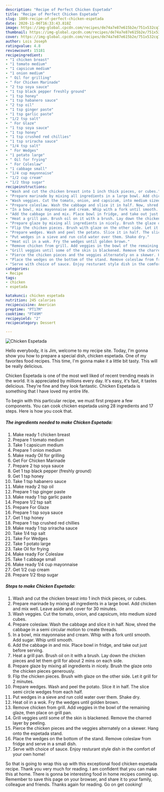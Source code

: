 ```yaml
---
description: "Recipe of Perfect Chicken Espetada"
title: "Recipe of Perfect Chicken Espetada"
slug: 1809-recipe-of-perfect-chicken-espetada
date: 2020-11-06T16:33:43.818Z
image: https://img-global.cpcdn.com/recipes/de74a7e87e615b2e/751x532cq70/chicken-espetada-recipe-main-photo.jpg
thumbnail: https://img-global.cpcdn.com/recipes/de74a7e87e615b2e/751x532cq70/chicken-espetada-recipe-main-photo.jpg
cover: https://img-global.cpcdn.com/recipes/de74a7e87e615b2e/751x532cq70/chicken-espetada-recipe-main-photo.jpg
author: Lois Joseph
ratingvalue: 4.8
reviewcount: 15181
recipeingredient:
- "1 chicken breast"
- "1 tomato medium"
- "1 capsicum medium"
- "1 onion medium"
- " Oil for grilling"
- " For Chicken Marinade"
- "2 tsp soya sauce"
- "1 tsp black pepper freshly ground"
- "1 tsp honey"
- "1 tsp habanero sauce"
- "2 tsp oil"
- "1 tsp ginger paste"
- "1 tsp garlic paste"
- "1/2 tsp salt"
- " For Glaze"
- "1 tsp soya sauce"
- "1 tsp honey"
- "1 tsp crushed red chillies"
- "1 tsp sriracha sauce"
- "1/4 tsp salt"
- " For Wedges"
- "1 potato large"
- " Oil for frying"
- " For Coleslaw"
- "1 cabbage small"
- "1/4 cup mayonnaise"
- "1/2 cup cream"
- "1/2 tbsp sugar"
recipeinstructions:
- "Wash and cut the chicken breast into 1 inch thick pieces, or cubes."
- "Prepare marinade by mixing all ingredients in a large bowl. Add chicken and mix well. Leave aside and cover for 30 minutes."
- "Wash veggies. Cut the tomato, onion, and capsicum, into medium sized cubes."
- "Prepare coleslaw. Wash the cabbage and slice it in half. Now, shred the cabbage in a semi circular motion to create threads."
- "In a bowl, mix mayonnaise and cream. Whip with a fork until smooth. Add sugar. Whip until smooth."
- "Add the cabbage in and mix. Place bowl in fridge, and take out just before serving."
- "Heat a grill pan. Brush oil on it with a brush. Lay down the chicken pieces and let them grill for about 2 mins on each side."
- "Prepare glaze by mixing all ingredients in nicely. Brush the glaze onto the chicken pieces generously."
- "Flip the chicken pieces. Brush with glaze on the other side. Let it grill for 2 minutes."
- "Prepare wedges. Wash and peel the potato. Slice it in half. The slice semi circle wedges from each half."
- "Put wedges in a sieve and run cold water over them. Shake dry."
- "Heat oil in a wok. Fry the wedges until golden brown."
- "Remove chicken from grill. Add veggies in the bowl of the remaining glaze, then place on grill pan."
- "Grill veggies until some of the skin is blackened. Remove the charred layer by peeling."
- "Pierce the chicken pieces and the veggies alternately on a skewer. Hang onto the espetada stand."
- "Place the wedges on the bottom of the stand. Remove coleslaw from fridge and serve in a small dish."
- "Serve with choice of sauce. Enjoy resturant style dish in the comfort of your own home!"
categories:
- Recipe
tags:
- chicken
- espetada

katakunci: chicken espetada 
nutrition: 245 calories
recipecuisine: American
preptime: "PT17M"
cooktime: "PT49M"
recipeyield: "2"
recipecategory: Dessert

---
```



![Chicken Espetada](https://img-global.cpcdn.com/recipes/de74a7e87e615b2e/751x532cq70/chicken-espetada-recipe-main-photo.jpg)

Hello everybody, it is Jim, welcome to my recipe site. Today, I'm gonna show you how to prepare a special dish, chicken espetada. One of my favorites food recipes. This time, I'm gonna make it a little bit tasty. This will be really delicious.



Chicken Espetada is one of the most well liked of recent trending meals in the world. It is appreciated by millions every day. It's easy, it's fast, it tastes delicious. They're fine and they look fantastic. Chicken Espetada is something that I have loved my entire life.


To begin with this particular recipe, we must first prepare a few components. You can cook chicken espetada using 28 ingredients and 17 steps. Here is how you cook that.

<!--inarticleads1-->

##### The ingredients needed to make Chicken Espetada:

1. Make ready 1 chicken breast
1. Prepare 1 tomato medium
1. Take 1 capsicum medium
1. Prepare 1 onion medium
1. Make ready  Oil for grilling
1. Get  For Chicken Marinade
1. Prepare 2 tsp soya sauce
1. Get 1 tsp black pepper (freshly ground)
1. Get 1 tsp honey
1. Take 1 tsp habanero sauce
1. Make ready 2 tsp oil
1. Prepare 1 tsp ginger paste
1. Make ready 1 tsp garlic paste
1. Prepare 1/2 tsp salt
1. Prepare  For Glaze
1. Prepare 1 tsp soya sauce
1. Get 1 tsp honey
1. Prepare 1 tsp crushed red chillies
1. Make ready 1 tsp sriracha sauce
1. Take 1/4 tsp salt
1. Take  For Wedges
1. Take 1 potato large
1. Take  Oil for frying
1. Make ready  For Coleslaw
1. Take 1 cabbage small
1. Make ready 1/4 cup mayonnaise
1. Get 1/2 cup cream
1. Prepare 1/2 tbsp sugar




<!--inarticleads2-->

##### Steps to make Chicken Espetada:

1. Wash and cut the chicken breast into 1 inch thick pieces, or cubes.
1. Prepare marinade by mixing all ingredients in a large bowl. Add chicken and mix well. Leave aside and cover for 30 minutes.
1. Wash veggies. Cut the tomato, onion, and capsicum, into medium sized cubes.
1. Prepare coleslaw. Wash the cabbage and slice it in half. Now, shred the cabbage in a semi circular motion to create threads.
1. In a bowl, mix mayonnaise and cream. Whip with a fork until smooth. Add sugar. Whip until smooth.
1. Add the cabbage in and mix. Place bowl in fridge, and take out just before serving.
1. Heat a grill pan. Brush oil on it with a brush. Lay down the chicken pieces and let them grill for about 2 mins on each side.
1. Prepare glaze by mixing all ingredients in nicely. Brush the glaze onto the chicken pieces generously.
1. Flip the chicken pieces. Brush with glaze on the other side. Let it grill for 2 minutes.
1. Prepare wedges. Wash and peel the potato. Slice it in half. The slice semi circle wedges from each half.
1. Put wedges in a sieve and run cold water over them. Shake dry.
1. Heat oil in a wok. Fry the wedges until golden brown.
1. Remove chicken from grill. Add veggies in the bowl of the remaining glaze, then place on grill pan.
1. Grill veggies until some of the skin is blackened. Remove the charred layer by peeling.
1. Pierce the chicken pieces and the veggies alternately on a skewer. Hang onto the espetada stand.
1. Place the wedges on the bottom of the stand. Remove coleslaw from fridge and serve in a small dish.
1. Serve with choice of sauce. Enjoy resturant style dish in the comfort of your own home!




So that is going to wrap this up with this exceptional food chicken espetada recipe. Thank you very much for reading. I am confident that you can make this at home. There is gonna be interesting food in home recipes coming up. Remember to save this page on your browser, and share it to your family, colleague and friends. Thanks again for reading. Go on get cooking!
